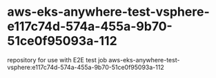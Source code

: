 # aws-eks-anywhere-test-vsphere-e117c74d-574a-455a-9b70-51ce0f95093a-112
repository for use with E2E test job aws-eks-anywhere-test-vsphere:e117c74d-574a-455a-9b70-51ce0f95093a-112
